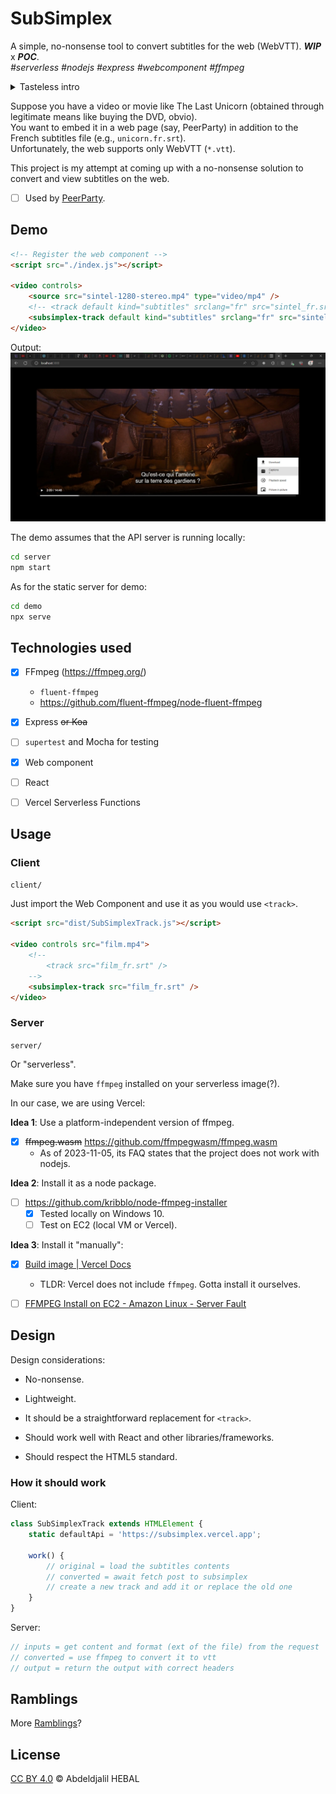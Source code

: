 # SubSimplex

A simple, no-nonsense tool to convert subtitles for the web (WebVTT).
**_WIP_** x **_POC_**. \
_#serverless #nodejs #express #webcomponent #ffmpeg_

<details>
<summary>Tasteless intro</summary>

Lemme start by admitting that I have cancer.
No, not IRL, but the type that lets you stay alive and suffer for at least 40 or 50 more years.

IDK why I keep procrastinating, getting sidetracked, and never getting anything done.

As Lady Amalthea (The Last Unicorn) would say, <q lang="fr">Je sens ce corps mourir !</q>, which is French for <q>I can feel this whole body dying all around me!</q>...
</details>

Suppose you have a video or movie like The Last Unicorn (obtained through legitimate means like buying the DVD, obvio). \
You want to embed it in a web page (say, PeerParty) in addition to the French subtitles file (e.g., `unicorn.fr.srt`). \
Unfortunately, the web supports only WebVTT (`*.vtt`).

This project is my attempt at coming up with a no-nonsense solution to convert and view subtitles on the web.

- [ ] Used by [PeerParty](https://github.com/djalilhebal/peer-party).


## Demo

```html
<!-- Register the web component -->
<script src="./index.js"></script>

<video controls>
    <source src="sintel-1280-stereo.mp4" type="video/mp4" />
    <!-- <track default kind="subtitles" srclang="fr" src="sintel_fr.srt" /> -->
    <subsimplex-track default kind="subtitles" srclang="fr" src="sintel_fr.srt" />
</video>
```

Output:
![Screenshot of video with French subtitles](./demo-2023-11-17.jpg)

The demo assumes that the API server is running locally:
```sh
cd server
npm start
```

As for the static server for demo:
```sh
cd demo
npx serve
```


## Technologies used

- [x] FFmpeg (https://ffmpeg.org/)
    * `fluent-ffmpeg`
    * https://github.com/fluent-ffmpeg/node-fluent-ffmpeg

- [x] Express ~~or Koa~~

- [ ] `supertest` and Mocha for testing

- [x] Web component

- [ ] React

- [ ] Vercel Serverless Functions


## Usage

### Client

`client/`

Just import the Web Component and use it as you would use `<track>`.
```html
<script src="dist/SubSimplexTrack.js"></script>

<video controls src="film.mp4">
    <!--
        <track src="film_fr.srt" />
    -->
    <subsimplex-track src="film_fr.srt" />
</video>
```

### Server

`server/`

Or "serverless".

Make sure you have `ffmpeg` installed on your serverless image(?).

In our case, we are using Vercel:

**Idea 1**: Use a platform-independent version of ffmpeg.

- [x] ~~ffmpeg.wasm~~ https://github.com/ffmpegwasm/ffmpeg.wasm
    + As of 2023-11-05, its FAQ states that the project does not work with nodejs.

**Idea 2**: Install it as a node package.

- [ ] https://github.com/kribblo/node-ffmpeg-installer
    * [x] Tested locally on Windows 10.
    * [ ] Test on EC2 (local VM or Vercel).

**Idea 3**: Install it "manually":

- [x] [Build image | Vercel Docs](https://vercel.com/docs/deployments/build-image)
    * TLDR: Vercel does not include `ffmpeg`. Gotta install it ourselves.

- [ ] [FFMPEG Install on EC2 - Amazon Linux - Server Fault](https://serverfault.com/questions/374912)


## Design

Design considerations:

- No-nonsense.

- Lightweight.

- It should be a straightforward replacement for `<track>`.

- Should work well with React and other libraries/frameworks.

- Should respect the HTML5 standard.


### How it should work

Client:
```js
class SubSimplexTrack extends HTMLElement {
    static defaultApi = 'https://subsimplex.vercel.app';

    work() {
        // original = load the subtitles contents
        // converted = await fetch post to subsimplex
        // create a new track and add it or replace the old one
    }
}
```

Server:
```js
// inputs = get content and format (ext of the file) from the request
// converted = use ffmpeg to convert it to vtt
// output = return the output with correct headers
```


## Ramblings

More [Ramblings](./Ramblings.md)?


## License

[CC BY 4.0](https://creativecommons.org/licenses/by/4.0/) © Abdeldjalil HEBAL
